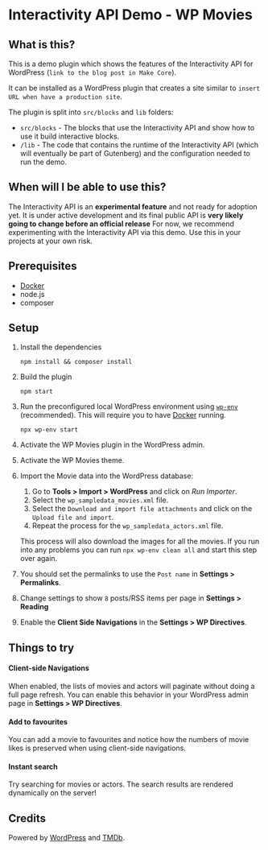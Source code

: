 # Interactivity API Demo - WP Movies

## What is this?

This is a demo plugin which shows the features of the Interactivity API for WordPress (`link to the blog post in Make Core`).

It can be installed as a WordPress plugin that creates a site similar to `insert
URL when have a production site`.

The plugin is split into `src/blocks` and `lib` folders:

- `src/blocks` - The blocks that use the Interactivity API and show how to use
  it build interactive blocks.
- `/lib` - The code that contains the runtime of the Interactivity API (which
  will eventually be part of Gutenberg) and the configuration needed to run the demo.

## When will I be able to use this?

The Interactivity API is an **experimental feature** and not ready for adoption yet.
It is under active development and its final public API is **very likely going to change before an official release**
For now, we recommend experimenting with the Interactivity API via this demo. Use this in
your projects at your own risk.

## Prerequisites

- [Docker](https://www.docker.com/)
- node.js
- composer

## Setup

1. Install the dependencies

    ```
    npm install && composer install
    ```
2. Build the plugin

    ```
    npm start
    ```

3. Run the preconfigured local WordPress environment using
   [`wp-env`](https://developer.wordpress.org/block-editor/reference-guides/packages/packages-env/)
   (recommended). This will require you to have
   [Docker](https://www.docker.com/) running.

   ```
   npx wp-env start
   ```
   
4. Activate the WP Movies plugin in the WordPress admin.
5. Activate the WP Movies theme.
6. Import the Movie data into the WordPress database:
    1. Go to **Tools > Import > WordPress** and click on _Run Importer_.
    2. Select the `wp_sampledata_movies.xml` file.
    3. Select the `Download and import file attachments` and click on the
       `Upload file and import`.
    4. Repeat the process for the `wp_sampledata_actors.xml` file.
    
    This process will also download the images for all the movies. If you run into any 
    problems you can run `npx wp-env clean all` and start this step over again.
    
7. You should set the permalinks to use the `Post name` in **Settings > Permalinks**.
8. Change settings to show `8` posts/RSS items per page in **Settings > Reading**
9. Enable the **Client Side Navigations** in the **Settings > WP Directives**.

## Things to try

#### Client-side Navigations

When enabled, the lists of movies and actors will paginate without doing a full
page refresh. You can enable this behavior in your WordPress admin page in
**Settings > WP Directives**.

#### Add to favourites
You can add a movie to favourites and notice how the numbers of movie likes is
preserved when using client-side navigations.

#### Instant search
Try searching for movies or actors. The search results are rendered dynamically
on the server!

## Credits

Powered by [WordPress](https://wordpress.org/) and [TMDb](https://www.themoviedb.org/).